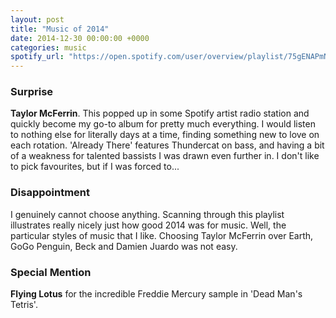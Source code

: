 ```yaml
---
layout: post
title: "Music of 2014"
date: 2014-12-30 00:00:00 +0000
categories: music
spotify_url: "https://open.spotify.com/user/overview/playlist/75gENAPmNPWWMTguZn4TJa"
---
```


### Surprise

**Taylor McFerrin**. This popped up in some Spotify artist radio station and quickly become my go-to album for pretty much everything. I would listen to nothing else for literally days at a time, finding something new to love on each rotation. 'Already There' features Thundercat on bass, and having a bit of a weakness for talented bassists I was drawn even further in. I don't like to pick favourites, but if I was forced to...

### Disappointment

I genuinely cannot choose anything. Scanning through this playlist illustrates really nicely just how good 2014 was for music. Well, the particular styles of music that I like. Choosing Taylor McFerrin over Earth, GoGo Penguin, Beck and Damien Juardo was not easy.

### Special Mention

**Flying Lotus** for the incredible Freddie Mercury sample in 'Dead Man's Tetris'.
